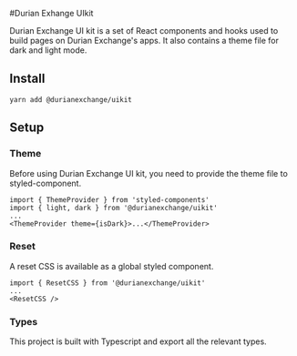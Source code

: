 #Durian Exhange UIkit

Durian Exchange UI kit is a set of React components and hooks used to build pages on Durian Exchange's apps. It also contains a theme file for dark and light mode.

## Install

`yarn add @durianexchange/uikit`

## Setup

### Theme

Before using Durian Exchange UI kit, you need to provide the theme file to styled-component.

```
import { ThemeProvider } from 'styled-components'
import { light, dark } from '@durianexchange/uikit'
...
<ThemeProvider theme={isDark}>...</ThemeProvider>
```

### Reset

A reset CSS is available as a global styled component.

```
import { ResetCSS } from '@durianexchange/uikit'
...
<ResetCSS />
```

### Types

This project is built with Typescript and export all the relevant types.